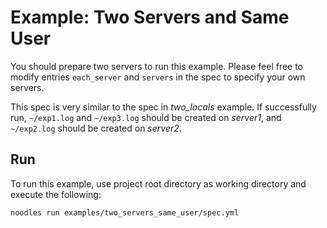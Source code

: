 # Example: Two Servers and Same User

You should prepare two servers to run this example. Please feel free to modify entries `each_server` and `servers` in the spec to specify your own servers.

This spec is very similar to the spec in *two_locals* example. If successfully run, `~/exp1.log` and `~/exp3.log` should be created on *server1*, and `~/exp2.log` should be created on *server2*.

## Run

To run this example, use project root directory as working directory and execute the following:

```bash
noodles run examples/two_servers_same_user/spec.yml
```
